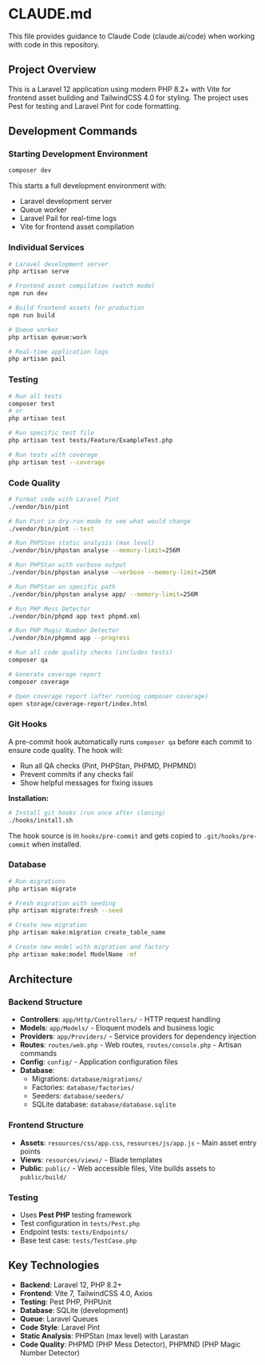 # CLAUDE.md

This file provides guidance to Claude Code (claude.ai/code) when working with code in this repository.

## Project Overview

This is a Laravel 12 application using modern PHP 8.2+ with Vite for frontend asset building and TailwindCSS 4.0 for styling. The project uses Pest for testing and Laravel Pint for code formatting.

## Development Commands

### Starting Development Environment
```bash
composer dev
```
This starts a full development environment with:
- Laravel development server
- Queue worker
- Laravel Pail for real-time logs
- Vite for frontend asset compilation

### Individual Services
```bash
# Laravel development server
php artisan serve

# Frontend asset compilation (watch mode)
npm run dev

# Build frontend assets for production
npm run build

# Queue worker
php artisan queue:work

# Real-time application logs
php artisan pail
```

### Testing
```bash
# Run all tests
composer test
# or
php artisan test

# Run specific test file
php artisan test tests/Feature/ExampleTest.php

# Run tests with coverage
php artisan test --coverage
```

### Code Quality
```bash
# Format code with Laravel Pint
./vendor/bin/pint

# Run Pint in dry-run mode to see what would change
./vendor/bin/pint --test

# Run PHPStan static analysis (max level)
./vendor/bin/phpstan analyse --memory-limit=256M

# Run PHPStan with verbose output
./vendor/bin/phpstan analyse --verbose --memory-limit=256M

# Run PHPStan on specific path
./vendor/bin/phpstan analyse app/ --memory-limit=256M

# Run PHP Mess Detector
./vendor/bin/phpmd app text phpmd.xml

# Run PHP Magic Number Detector
./vendor/bin/phpmnd app --progress

# Run all code quality checks (includes tests)
composer qa

# Generate coverage report
composer coverage

# Open coverage report (after running composer coverage)
open storage/coverage-report/index.html
```

### Git Hooks
A pre-commit hook automatically runs `composer qa` before each commit to ensure code quality. The hook will:
- Run all QA checks (Pint, PHPStan, PHPMD, PHPMND)
- Prevent commits if any checks fail
- Show helpful messages for fixing issues

**Installation:**
```bash
# Install git hooks (run once after cloning)
./hooks/install.sh
```

The hook source is in `hooks/pre-commit` and gets copied to `.git/hooks/pre-commit` when installed.

### Database
```bash
# Run migrations
php artisan migrate

# Fresh migration with seeding
php artisan migrate:fresh --seed

# Create new migration
php artisan make:migration create_table_name

# Create new model with migration and factory
php artisan make:model ModelName -mf
```

## Architecture

### Backend Structure
- **Controllers**: `app/Http/Controllers/` - HTTP request handling
- **Models**: `app/Models/` - Eloquent models and business logic
- **Providers**: `app/Providers/` - Service providers for dependency injection
- **Routes**: `routes/web.php` - Web routes, `routes/console.php` - Artisan commands
- **Config**: `config/` - Application configuration files
- **Database**: 
  - Migrations: `database/migrations/`
  - Factories: `database/factories/`
  - Seeders: `database/seeders/`
  - SQLite database: `database/database.sqlite`

### Frontend Structure
- **Assets**: `resources/css/app.css`, `resources/js/app.js` - Main asset entry points
- **Views**: `resources/views/` - Blade templates
- **Public**: `public/` - Web accessible files, Vite builds assets to `public/build/`

### Testing
- Uses **Pest PHP** testing framework
- Test configuration in `tests/Pest.php`
- Endpoint tests: `tests/Endpoints/`
- Base test case: `tests/TestCase.php`

## Key Technologies
- **Backend**: Laravel 12, PHP 8.2+
- **Frontend**: Vite 7, TailwindCSS 4.0, Axios
- **Testing**: Pest PHP, PHPUnit
- **Database**: SQLite (development)
- **Queue**: Laravel Queues
- **Code Style**: Laravel Pint
- **Static Analysis**: PHPStan (max level) with Larastan
- **Code Quality**: PHPMD (PHP Mess Detector), PHPMND (PHP Magic Number Detector)
